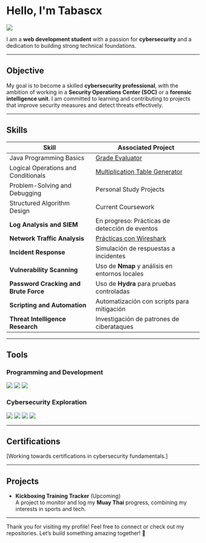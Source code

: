 # Hello, I'm Tabascx  
<a href="https://www.linkedin.com/in/ismail-kouira-zailachi-959a02279/"><img src="https://img.shields.io/badge/-LinkedIn-0072b1?&style=for-the-badge&logo=linkedin&logoColor=white" /></a>  

I am a **web development student** with a passion for **cybersecurity** and a dedication to building strong technical foundations.  

---

## Objective  
My goal is to become a skilled **cybersecurity professional**, with the ambition of working in a **Security Operations Center (SOC)** or a **forensic intelligence unit**. I am committed to learning and contributing to projects that improve security measures and detect threats effectively.  

---

## Skills  

| Skill                                        | Associated Project         |
|----------------------------------------------|----------------------------|
| Java Programming Basics                      | <a href="#">Grade Evaluator</a> |
| Logical Operations and Conditionals          | <a href="#">Multiplication Table Generator</a> |
| Problem-Solving and Debugging                | Personal Study Projects    |
| Structured Algorithm Design                 | Current Coursework         |
| **Log Analysis and SIEM**                    | En progreso: Prácticas de detección de eventos |
| **Network Traffic Analysis**                 | <a href="#">Prácticas con Wireshark</a> |
| **Incident Response**                        | Simulación de respuestas a incidentes |
| **Vulnerability Scanning**                   | Uso de **Nmap** y análisis en entornos locales |
| **Password Cracking and Brute Force**        | Uso de **Hydra** para pruebas controladas |
| **Scripting and Automation**                 | Automatización con scripts para mitigación |
| **Threat Intelligence Research**             | Investigación de patrones de ciberataques |

---

## Tools  

### Programming and Development  
<div>
    <img src="https://img.shields.io/badge/-Java-007396?&style=for-the-badge&logo=Java&logoColor=white" />
    <img src="https://img.shields.io/badge/-HTML5-E34F26?&style=for-the-badge&logo=HTML5&logoColor=white" />
    <img src="https://img.shields.io/badge/-CSS3-1572B6?&style=for-the-badge&logo=CSS3&logoColor=white" />
</div>

### Cybersecurity Exploration  
<div>
    <img src="https://img.shields.io/badge/-Wireshark-1679A7?&style=for-the-badge&logo=Wireshark&logoColor=white" />
    <img src="https://img.shields.io/badge/-Kali_Linux-557C94?&style=for-the-badge&logo=Linux&logoColor=white" />
    <img src="https://img.shields.io/badge/-Nmap-009639?&style=for-the-badge&logo=Nmap&logoColor=white" />
    <img src="https://img.shields.io/badge/-Hydra-FF5733?&style=for-the-badge&logo=Hydra&logoColor=white" />
</div>

---

## Certifications  
[Working towards certifications in cybersecurity fundamentals.]  

---

## Projects  
- **Kickboxing Training Tracker** (Upcoming)  
  A project to monitor and log my **Muay Thai** progress, combining my interests in sports and tech.  

---

Thank you for visiting my profile! Feel free to connect or check out my repositories. Let’s build something amazing together! 🚀
